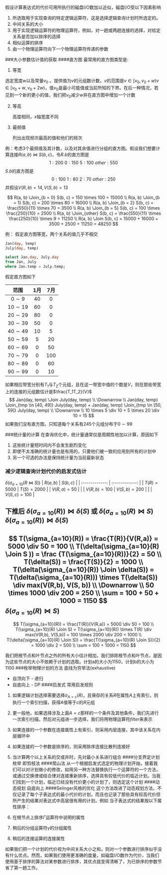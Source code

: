 假设计算表达式的代价可用所执行的磁盘I/O数加以近似，磁盘I/O受以下因素影响

1. 所选取用于实现查询的特定逻辑运算符，这是选择逻辑查询计划时所选定的。
2. 中间关系的大小
3. 用于实现逻辑运算符的物理运算符，例如，对一趟或两趟连接的选择，对给定关系是否加以排序的选择
4. 相似运算的排序
5. 由一个物理运算符向下一个物理运算符传递的参数

###大小参数估计值的获取
####直方图
最常用的直方图类型是:
1. 等宽

  选定宽度$w$以及常量$v_0$ 。提供值为$v$的元组数计数，$v$的范围是$v \in [v_0, v_0+w) v \in [v_0 + w, v_0 + 2w)$，值$v_0$是最小可能值或当前所知的下界。在后一种情况，若见到一个新的更小的值，我们把$v_0$减少$w$并在直方图中增加一个计数

2. 等高

   高度相同，$x$轴宽度不同

3. 最频值

   列出出现频次最高的值和他们的频次

例：考虑3个最频值及其计数，以及对其余值进行分组的直方图。假设我们想要计算连接$R(a, b) \Join S(b, c)$，令$R.b$的直方图是
$$
1:200 \ 0:150 \ 5:100 \ other:550
$$
$S.b$的直方图是
$$
0:100 \ 1:80 \ 2:70 \ other:250
$$
并假设$V(R, b) = 14, V(S, b)=13$

$$
R(a, b) \Join_{b = 0} S(b, c) = 150 \times 100 = 15000 \\
R(a, b) \Join_{b = 1} S(b, c) = 200 \times 80 = 16000 \\
R(a, b) \Join_{b = 2} S(b, c) = \frac{550}{11} \times 70 = 3500 \\
R(a, b) \Join_{b = 5} S(b, c) = 100 \times \frac{250}{10} = 2500 \\
R(a, b) \Join_{other} S(b, c) = \frac{550}{11} \times \frac{250}{10} \times 9 = 11250 \\
R(a, b) \Join S(b, c) = 15000 + 16000 + 3500 + 2500 + 11250 = 48250
$$

例： 假定直方图等宽，两个关系的值几乎不相交

```sql
Jan(day, temp)
July(day, temp)

select Jan.day, July.day
from Jan, July
where Jan.temp = July.temp;
```

假定直方图如下

|  范围   | 1月  | 7月  |
| :-----: | :--: | :--: |
| $0 \sim 9$  |  $40$  |  $0$ |
| $10 \sim 19$ |  $60$  |  $0$   |
| $20 \sim 29$ |  $80$  |  $0$   |
| $30 \sim 39$ |  $50$  |  $0$   |
| $40 \sim 49$ |  $10$  |  $5$   |
| $50 \sim 59$ |  $5$   |  $20$  |
| $60 \sim 69$ |  $0$   |  $50$  |
| $70 \sim 79$ |  $0$   | $100$  |
| $80 \sim 89$ |  $0$   |  $60$  |
| $90 \sim 99$ |  $0$   |  $10$  |

如果相应带宽分别有$T_1$与$T_2$个元组，且在这一带宽中值的个数是$V$，则在那些带宽上的连接的元组数估计是$\frac{T_1T_2}{V}$
$$
Jan(day, temp) \Join July(day, temp) \\
\Downarrow \\
Jan(day, temp) \Join_{tmp \in [40, 49]} July(day, temp) + Jan(day, temp) \Join_{tmp \in [50, 59]} July(day, temp) \\
\Downarrow \\
10 \times 5 \div 10 + 5 \times 20 \div 10 = 15
$$
如果我们没有直方图，只知道每个关系有$245$个元组分布于$0 \sim 99$

###统计量的计算
在查询优化中，统计量通常仅是周期性地加以计算，原因如下
1. 这些统计量短时间内不会发生剧烈变化
2. 即使不太准确的统计量也是有用的，只要他们被一致的应用到所有的计划中
3. 另一个可选的办法是保持统计量为当前最新状态
### 减少逻辑查询计划代价的启发式估计

$\delta(\sigma_{a=10}(R \Join S))$
|   $R(a, b)$    |    $S(b,c)$    |
| :------------: | :------------: |
| $T(R) = 5000$  | $T(S) = 2000$  |
| $V(R,a) = 50$  |                |
| $V(R,b) = 100$ | $V(S,b) = 200$ |
|                | $V(S,c) = 100$ |

下推后
$\delta(\sigma_{a=10}(R)) \Join \delta(S)$ 或 $\delta(\sigma_{a=10}(R) \Join S)$
$\delta(\sigma_{a=10}(R)) \Join \delta(S)$ 
------
$$
T(\sigma_{a=10}(R)) = \frac{T(R)}{V(R,a)} = 5000 \div 50 = 100 \\
T(\delta(\sigma_{a=10}(R) \Join S )) = \frac {T(\sigma_{a=10}(R))}{2} = 50 \\
T(\delta(S)) = \frac{T(S)}{2} = 1000 \\
T(\delta(\sigma_{a=10}(R)) \Join \delta(S)) = T(\delta(\sigma_{a=10}(R))) \times T(\delta(S)) \div max(V(R,b), V(S, b)) \\
\Downarrow \\
50 \times 1000 \div 200 = 250 \\
\sum = 100 + 50 + 1000 = 1150
$$
$\delta(\sigma_{a=10}(R) \Join S)$
------
$$
T(\sigma_{a=10}(R)) = \frac{T(R)}{V(R,a)} = 5000 \div 50 = 100 \\
T(\sigma_{a=10}(R) \Join S) = T(\sigma_{a=10}(R)) \times T(R) \div max(V(R,b), V(S,b)) = 100 \times 2000 \div 200 = 1000 \\
T(\delta(\sigma_{a=10}(R) \Join S)) = \frac{T(\sigma_{a=10}(R) \Join S)}{2} = 1000 \div 2 = 500 \\
\sum = 100 + 1000 = 1150
$$

我们把根节点和叶节点之外的所有大小估计相加，我们排除根节点和叶节点，是因为这些节点的大小不依赖于计划的选取。计划a的大小为1150，计划b的大小为1100
###枚举物理计划的方法
底线为穷举法(exhaustive)
* 自顶向下 - 递归
* 自底向上 - DP
####启发式
常用启发规则
1. 如果逻辑计划选择需要选择$\sigma_{A=c}(R)$，且保存的关系$R$在属性$A$上有索引，则执行一个索引扫描，获得$A$值等于$c$的$R$元组
2. 更一般地，如果选择涉及上面$A=c$那样的一个条件及其他条件，我们先进行一次索引扫描，然后对元组进一步选择，我们将用物理运算符$filter$来表示
3. 如果连接的一个参数在连接属性上有索引，则采用内层连接，其中该关系在内层循环中
4. 如果连接的一个参数是排序的，则采用排序连接比散列连接好
5. 当计算两个以上关系的交或并时，先对最小关系进行组合
####分支界定计划枚举
即剪枝法
####爬山法
从一个根据启发式选定的物理计划开始，接着我们可以对计划做小的修改，如用另一种方法替换执行一个运算符的一个方法，或通过交换律或结合律对连接重新排序，选择具有较低代价的临近计划。当我们找到一个计划，临近已经没有代价更小的计划了，则选定这个计划
####动态规划
自底向上
####Selinger风格的优化
这个方法改进了动态规划方法，不仅记录了每个子表达式的最小代价的计划，而且也记录了那些具有较高代价但所产生的结果对表达式中高层很有用的计划。例如
当子表达式的结果按以下属性排序：
1. 在根节点上排序$\Gamma$运算符中说明的属性

2. 稍后的分组运算符$\gamma$的分组属性

3. 稍后的连接运算的连接属性

如果我们把一个计划的代价视为中间关系大小之和，则对一个参数进行排序似乎没有什么优点。然而，如果我们使用更准确的度量，如磁盘I/O数作为代价，当我们使用基于排序的算法对某参数进行排序，其优点就变得清晰了，为已排序的参数节省了第一趟工作。
